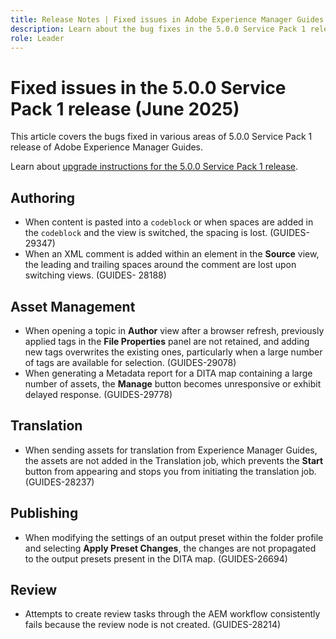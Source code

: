 ```yaml
---
title: Release Notes | Fixed issues in Adobe Experience Manager Guides 5.0.0 Service Pack 1 release
description: Learn about the bug fixes in the 5.0.0 Service Pack 1 release of Adobe Experience Manager Guides
role: Leader
---
```


# Fixed issues in the 5.0.0 Service Pack 1 release (June 2025)


This article covers the bugs fixed in various areas of 5.0.0 Service Pack 1 release of Adobe Experience Manager Guides.

Learn about [upgrade instructions for the 5.0.0 Service Pack 1 release](upgrade-instructions-5-0-0-sp1.md).

## Authoring

- When content is pasted into a `codeblock` or when spaces are added in the `codeblock` and the view is switched, the spacing is lost. (GUIDES-29347)
- When an XML comment is added within an element in the **Source** view, the leading and trailing spaces around the comment are lost upon switching views. (GUIDES- 28188)

## Asset Management

- When opening a topic in **Author** view after a browser refresh, previously applied tags in the **File Properties** panel are not retained, and adding new tags overwrites the existing ones, particularly when a large number of tags are available for selection. (GUIDES-29078)
- When generating a Metadata report for a DITA map containing a large number of assets, the **Manage** button becomes unresponsive or exhibit delayed response. (GUIDES-29778)

## Translation 

- When sending assets for translation from Experience Manager Guides, the assets are not added in the Translation job, which prevents the **Start** button from appearing and stops you from initiating the translation job. (GUIDES-28237)

## Publishing

- When modifying the settings of an output preset within the folder profile and selecting **Apply Preset Changes**, the changes are not propagated to the output presets present in the DITA map. (GUIDES-26694)

## Review

- Attempts to create review tasks through the AEM workflow consistently fails because the review node is not created. (GUIDES-28214)
